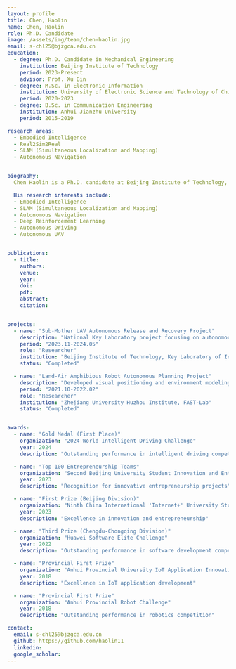 ```yaml
---
layout: profile
title: Chen, Haolin
name: Chen, Haolin
role: Ph.D. Candidate
image: /assets/img/team/chen-haolin.jpg
email: s-chl25@bjzgca.edu.cn
education: 
  - degree: Ph.D. Candidate in Mechanical Engineering
    institution: Beijing Institute of Technology
    period: 2023-Present
    advisor: Prof. Xu Bin
  - degree: M.Sc. in Electronic Information
    institution: University of Electronic Science and Technology of China
    period: 2020-2023
  - degree: B.Sc. in Communication Engineering
    institution: Anhui Jianzhu University
    period: 2015-2019

research_areas:
  - Embodied Intelligence
  - Real2Sim2Real
  - SLAM (Simultaneous Localization and Mapping)
  - Autonomous Navigation


biography:
  Chen Haolin is a Ph.D. candidate at Beijing Institute of Technology, focusing on embodied intelligence, Real2Sim2Real, SLAM, and autonomous navigation. With a strong background in mechanical engineering, electronic information, and communication engineering, he possesses excellent engineering capabilities and is dedicated to advancing the field through innovative research and practical implementations.

  His research interests include:
  - Embodied Intelligence
  - SLAM (Simultaneous Localization and Mapping)
  - Autonomous Navigation
  - Deep Reinforcement Learning
  - Autonomous Driving
  - Autonomous UAV


publications:
  - title: 
    authors: 
    venue: 
    year:
    doi:
    pdf:
    abstract:
    citation:


projects:
  - name: "Sub-Mother UAV Autonomous Release and Recovery Project"
    description: "National Key Laboratory project focusing on autonomous landing using QR code and laser positioning algorithms, achieving <10cm accuracy. Successfully achieved multi-UAV autonomous landing under mother UAV hovering state."
    period: "2023.11-2024.05"
    role: "Researcher"
    institution: "Beijing Institute of Technology, Key Laboratory of Intelligent Unmanned System Technology"
    status: "Completed"

  - name: "Land-Air Amphibious Robot Autonomous Planning Project"
    description: "Developed visual positioning and environment modeling algorithms, implemented land-air integrated planning for quad-rotor amphibious robot."
    period: "2021.10-2022.02"
    role: "Researcher"
    institution: "Zhejiang University Huzhou Institute, FAST-Lab"
    status: "Completed"


awards:
  - name: "Gold Medal (First Place)"
    organization: "2024 World Intelligent Driving Challenge"
    year: 2024
    description: "Outstanding performance in intelligent driving competition"

  - name: "Top 100 Entrepreneurship Teams"
    organization: "Second Beijing University Student Innovation and Entrepreneurship Competition"
    year: 2023
    description: "Recognition for innovative entrepreneurship projects"

  - name: "First Prize (Beijing Division)"
    organization: "Ninth China International 'Internet+' University Student Innovation and Entrepreneurship Competition"
    year: 2023
    description: "Excellence in innovation and entrepreneurship"

  - name: "Third Prize (Chengdu-Chongqing Division)"
    organization: "Huawei Software Elite Challenge"
    year: 2022
    description: "Outstanding performance in software development competition"

  - name: "Provincial First Prize"
    organization: "Anhui Provincial University IoT Application Innovation Competition"
    year: 2018
    description: "Excellence in IoT application development"

  - name: "Provincial First Prize"
    organization: "Anhui Provincial Robot Challenge"
    year: 2018
    description: "Outstanding performance in robotics competition"

contact:
  email: s-chl25@bjzgca.edu.cn
  github: https://github.com/haolin11
  linkedin: 
  google_scholar: 
--- 
```

